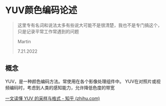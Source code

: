 <head><style type="text/css">h1:first-child {display:none;}</style><link rel="shortcut icon" href="https://fastly.jsdelivr.net/gh/lblbk/picgo/work/cola.svg"></head>

# YUV颜色编码论述

> 这里专有名词和说法太多有些说大可能不是很清楚，我也不是专门搞这个，只是记录平常工作常遇到的问题
>
> Martin
>
> 7.21.2022

## 概念

YUV，是一种颜色编码方法。常使用在各个影像处理组件中。 YUV在对照片或视频编码时，考虑到人类的感知能力，允许降低色度的带宽



[一文读懂 YUV 的采样与格式 - 知乎 (zhihu.com)](https://zhuanlan.zhihu.com/p/113122344)